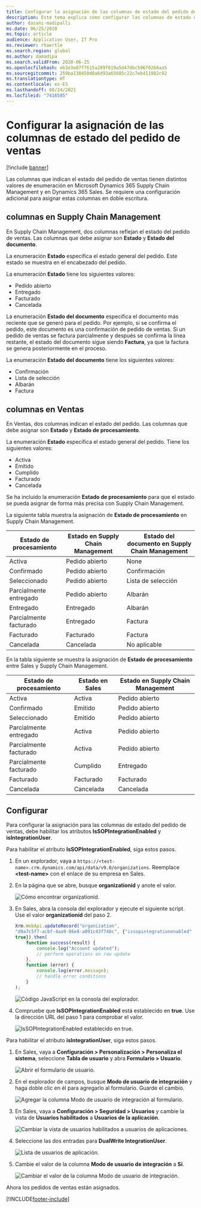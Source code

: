 ```yaml
---
title: Configurar la asignación de las columnas de estado del pedido de ventas
description: Este tema explica cómo configurar las columnas de estado de pedido de ventas para doble escritura.
author: dasani-madipalli
ms.date: 06/25/2020
ms.topic: article
audience: Application User, IT Pro
ms.reviewer: rhaertle
ms.search.region: global
ms.author: damadipa
ms.search.validFrom: 2020-06-25
ms.openlocfilehash: eb3e3e87f7615a289f019a5d47dbc596f0266aa5
ms.sourcegitcommit: 259ba130450d8a6d93a65685c22c7eb411982c92
ms.translationtype: HT
ms.contentlocale: es-ES
ms.lasthandoff: 08/24/2021
ms.locfileid: "7416585"
---
```

# <a name="set-up-the-mapping-for-the-sales-order-status-columns"></a>Configurar la asignación de las columnas de estado del pedido de ventas

[!include [banner](../../includes/banner.md)]

Las columnas que indican el estado del pedido de ventas tienen distintos valores de enumeración en Microsoft Dynamics 365 Supply Chain Management y en Dynamics 365 Sales. Se requiere una configuración adicional para asignar estas columnas en doble escritura.

## <a name="columns-in-supply-chain-management"></a>columnas en Supply Chain Management

En Supply Chain Management, dos columnas reflejan el estado del pedido de ventas. Las columnas que debe asignar son **Estado** y **Estado del documento**.

La enumeración **Estado** especifica el estado general del pedido. Este estado se muestra en el encabezado del pedido.

La enumeración **Estado** tiene los siguientes valores:

- Pedido abierto
- Entregado
- Facturado
- Cancelada

La enumeración **Estado del documento** especifica el documento más reciente que se generó para el pedido. Por ejemplo, si se confirma el pedido, este documento es una confirmación de pedido de ventas. Si un pedido de ventas se factura parcialmente y después se confirma la línea restante, el estado del documento sigue siendo **Factura**, ya que la factura se genera posteriormente en el proceso.

La enumeración **Estado del documento** tiene los siguientes valores:

- Confirmación
- Lista de selección
- Albarán
- Factura

## <a name="columns-in-sales"></a>columnas en Ventas

En Ventas, dos columnas indican el estado del pedido. Las columnas que debe asignar son **Estado** y **Estado de procesamiento**.

La enumeración **Estado** especifica el estado general del pedido. Tiene los siguientes valores:

- Activa
- Emitido
- Cumplido
- Facturado
- Cancelada

Se ha incluido la enumeración **Estado de procesamiento** para que el estado se pueda asignar de forma más precisa con Supply Chain Management.

La siguiente tabla muestra la asignación de **Estado de procesamiento** en Supply Chain Management.

| Estado de procesamiento   | Estado en Supply Chain Management | Estado del documento en Supply Chain Management |
|---------------------|-----------------------------------|--------------------------------------------|
| Activa              | Pedido abierto                        | None                                       |
| Confirmado           | Pedido abierto                        | Confirmación                               |
| Seleccionado              | Pedido abierto                        | Lista de selección                               |
| Parcialmente entregado | Pedido abierto                        | Albarán                               |
| Entregado           | Entregado                         | Albarán                               |
| Parcialmente facturado  | Entregado                         | Factura                                    |
| Facturado            | Facturado                          | Factura                                    |
| Cancelada           | Cancelada                         | No aplicable                             |

En la tabla siguiente se muestra la asignación de **Estado de procesamiento** entre Sales y Supply Chain Management.

| Estado de procesamiento   | Estado en Sales | Estado en Supply Chain Management |
|---------------------|-----------------|-----------------------------------|
| Activa              | Activa          | Pedido abierto                        |
| Confirmado           | Emitido       | Pedido abierto                        |
| Seleccionado              | Emitido       | Pedido abierto                        |
| Parcialmente entregado | Activa          | Pedido abierto                        |
| Parcialmente facturado  | Activa          | Pedido abierto                        |
| Parcialmente facturado  | Cumplido       | Entregado                         |
| Facturado            | Facturado        | Facturado                          |
| Cancelada           | Cancelada       | Cancelada                         |

## <a name="setup"></a>Configurar

Para configurar la asignación para las columnas de estado del pedido de ventas, debe habilitar los atributos **IsSOPIntegrationEnabled** y **isIntegrationUser**.

Para habilitar el atributo **IsSOPIntegrationEnabled**, siga estos pasos.

1. En un explorador, vaya a `https://<test-name>.crm.dynamics.com/api/data/v9.0/organizations`. Reemplace **\<test-name\>** con el enlace de su empresa en Sales.
2. En la página que se abre, busque **organizationid** y anote el valor.

    ![Cómo encontrar organizationid.](media/sales-map-orgid.png)

3. En Sales, abra la consola del explorador y ejecute el siguiente script. Use el valor **organizationid** del paso 2.

    ```javascript
    Xrm.WebApi.updateRecord("organization",
    "d9a7c5f7-acbf-4aa9-86e8-a891c43f748c", {"issopintegrationenabled" :
    true}).then(
        function success(result) {
            console.log("Account updated");
            // perform operations on row update
        },
        function (error) {
            console.log(error.message);
            // handle error conditions
        }
    );
    ```

    ![Código JavaScript en la consola del explorador.](media/sales-map-script.png)

4. Compruebe que **IsSOPIntegrationEnabled** está establecido en **true**. Use la dirección URL del paso 1 para comprobar el valor.

    ![IsSOPIntegrationEnabled establecido en true.](media/sales-map-integration-enabled.png)

Para habilitar el atributo **isIntegrationUser**, siga estos pasos.

1. En Sales, vaya a **Configuración \> Personalización \> Personaliza el sistema**, seleccione **Tabla de usuario** y abra **Formulario \> Usuario**.

    ![Abrir el formulario de usuario.](media/sales-map-user.png)

2. En el explorador de campos, busque **Modo de usuario de integración** y haga doble clic en él para agregarlo al formulario. Guarde el cambio.

    ![Agregar la columna Modo de usuario de integración al formulario.](media/sales-map-field-explorer.png)

3. En Sales, vaya a **Configuración \> Seguridad \> Usuarios** y cambie la vista de **Usuarios habilitados** a **Usuarios de la aplicación**.

    ![Cambiar la vista de usuarios habilitados a usuarios de aplicaciones.](media/sales-map-enabled-users.png)

4. Seleccione las dos entradas para **DualWrite IntegrationUser**.

    ![Lista de usuarios de aplicación.](media/sales-map-user-mode.png)

5. Cambie el valor de la columna **Modo de usuario de integración** a **Sí**.

    ![Cambiar el valor de la columna Modo de usuario de integración.](media/sales-map-user-mode-yes.png)

Ahora los pedidos de ventas están asignados.


[!INCLUDE[footer-include](../../../../includes/footer-banner.md)]